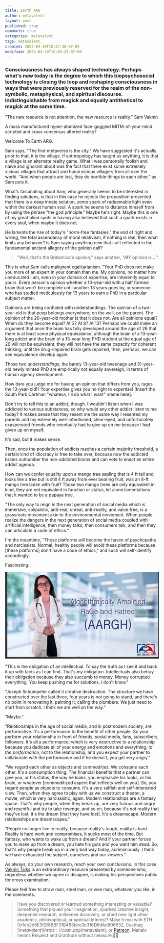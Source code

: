 ```yaml
---
title: Earth ARG
author: metavalent
layout: post
published: true
comments: true
categories: metavalent
tags: metavalent,
created: 2023-04-30T10:57:30-07:00
modified: 2023-04-30T19:04:25-07:00
---
```


### Consciousness has always shaped technology. Perhaps what's new today is the degree to which this biopsychosocial technology is closing the loop and reshaping consciousness in ways that were previously reserved for the realm of the non-symbolic, metaphysical, and spiritual discourse. Indistinguishable from magick and equally antithetical to magick at the same time. 

"The new resource is not attention, the new resource is reality." Sam Vaknin

A mass manufactured hyper-atomized face-goggled MITM-of-your-mind scripted and crass consensus altered reality?

Welcome To Earth ARG.

Sam says, "The first metaverse is the city."  We have suggested it's actually prior to that, it is the village. If anthropology has taught us anything, it is that a village is an alternate reality game. What I was personally foolish and naïve and ignorant about was the fact that there exist some extremely vicious villages that attract and hanai vicious villagers from all over the world. "And when people are lost, they do horrible things to each other," as Sam puts it.

What's fascinating about Sam, who generally seems to be interested in finding solutions, is that in this case he rejects the proposition presented that there is a deep innate solution, some spark of redeemable light even within the darkest human soul. A spark he seems to distance himself from by using the phrase "the god principle." Maybe he's right. Maybe this is one of my great blind spots in having also believed that such a spark exists in every soul, when maybe it does not.

He laments the rise of today's "norm-free fantasies," the end of right and wrong, the total ascendancy of moral relativism, if nothing is real, then what limits any behavior? Is Sam saying anything new that isn't reflected in the fundamental ancient allegory of the golden calf?

> "Well, that's the Britannica's opinion," says another, "MY opinion is ..."

This is what Sam calls malignant egalitarianism. "Your PhD does not make you more of an expert in your domain than me. My opinions, no matter how uneducated I am, even in your domain of expertise, are inherently equal to yours. Every person's opinion whether a 13-year-old with a half formed brain that won't be complete until another 13 years goes by, or someone who has studied meticulously for 13 years to earn a PhD in a particular subject matter.

Opinions are being conflated with understandings. The opinion of a two-year-old is that poop belongs everywhere; on the wall, on the parent. The opinion of the 20-year-old mother is that it does not. Are all opinions equal? When do they become equal? At 3? At 8? At 13? Perhaps we could make an argument that once the brain has fully developed around the age of 26 that there is at least some physical equivalance, although the brain of a 13-year-long addict and the brain of a 13-year long PHD student at the equal age of 26 will not be equivalent, they will not have the same capacity for coherent thinking, until the drug-impaired brain gets repaired, then, perhaps, we can see equivalence develop again.

Those two *understandings*, the barely 13-year-old tweenage and 31-year-old newly minted PhD are empirically not equally sovereign, in terms of human agency development.

How dare you judge me for having an opinion that differs from you, rages the 13-year-old!? Your expertise gives you no right to expertise! [Insert the South Park Cartman "whateva, I'll do what I want" meme here].

Don't try to tell this to an addict, though. I wouldn't listen when I was addicted to various substances, so why would any other addict listen to me today? It makes sense that they resent me the same way I resented my parents and my extremely well-intentioned, clear-eyed, and unfortunately exasperated friends who eventually had to give up on me because I had given up on myself.

It's sad, but it makes sense.

Then, once the population of addicts reaches a certain majority threshold, a certain kind of idiocracy is free to take over, because now the addicted brains outnumber the non-addicted brains and can vote to enact an entire addict agenda.

How can we confer equality upon a mango tree sapling that is 4 ft tall and looks like a tree but is still 4 ft away from ever bearing fruit, was an 8-ft mango tree laden with fruit? Those two mango trees are only equivalent in kind, they are not equivalent in function or status, let alone lamentations that it wanted to be a papaya tree.

"The only way to reign in the next generation of social media which is immersive, solipsistic, anti-real, unreal, anti-reality, and value free, is a grassroots movement akin to the environmental movement. When people realize the dangers in the next generation of social media coupled with artificial intelligence, then money talks, then consumers talk, and then they can articulate a code of ethics."

I'm the meantime, "These platforms will become the haven of psychopaths and narcissists. Normal, healthy people will avoid these platforms because [these platforms] don't have a code of ethics," and such will self-identify accordingly.

Fascinating.

![Aargh](/assets/images/f5d6a3726f834d8eba4a43f4e4223ea3.jpg)

"This is the obligation of an intellectual. To say the truth as I see it and back it up with facts as I can find. That's my obligation. Intellectuals also betray their obligation because they also succumb to money. Money corrupted everything. You keep pushing me for solutions. I don't know."

"Joseph Schumpeter called it creative destruction. The structure we have constructed over the last three, four years is not going to stand, and there's no point in renovating it, painting it, calling the plumbers. We just need to start from scratch. I think we are well on the way."

"Maybe."

"Relationships in the age of social media, and in postmodern society, are performative. It's a performance to the benefit of other people. So your perform your relationship in front of friends, social media, fans, subscribers, followers. It's all a performance, which is very destructive to a relationship because you dedicate all of your energy and emotions and everything, *to the performance*, not to the relationship, and you expect your partner to collaborate with the performance and if he doesn't, you get very angry."

"We regard each other as objects and commodities. We consume each other. It's a consumption thing. The financial benefits that a partner can give you, or his status, the way he looks, you emphasize his looks, or his brain, or whatever [commoditized aspect that reflects well on you]. So, you regard people as objects to consume. It's a very selfish and self-interested view. Then, when they agree to play with us we construct a theater, a movie, which is very narcissistic, again. Modern relationships are a fantasy space. That's why people, when they break up, are very furious and angry and resentful and try to take revenge, and so on, because it's not reality that they've lost, it's the dream [that they have lost]. It's a dreamscape. Modern relationships are dreamscapes."

"People no longer live in reality, because reality's tough, reality is hard. Reality is hard work and compromises, it sucks most of the time. But fantasy, who wants to wake up from a dream? And if your partner forces you to wake up from a dream, you hate his guts and you want him dead. So, that's why people break up in a very bad way today, acrimoniously. I think we have exhausted the subject, ourselves and our viewers."

As always, do your own research, reach your own conclusions. In this case, [Vaknin Talks](https://vaknin-talks.com/) is an extraordinary resource presented by someone who, regardless whether we agree or disagree, is making his perspectives public for cross examination.

Please feel free to straw man, steel man, or woe man, whatever you like, in the comments. 

<!-- Default Video Embed
Watch [Video_Title](https://youtu.be/a9XV8oLLZxk) if the embed below does not behave nicely. 

<!-- Native HTML5 Embed - GitHub LFS storage: append ?raw=true  
<videoloading="lazy" width="560" height="320" controls>
  <source src="https://www.youtu.be/a9XV8oLLZxk" type="video/mp4">
  <source src="https://www.youtu.be/a9XV8oLLZxk" type="video/webm">
Your browser does not support the video tag.
</video>
-->

<!-- YouTube Player
<iframe id="ytplayer" type="text/html "loading="lazy" width="560" height="320"
  src="https://www.youtube.com/embed/imA1lpOdEhQ?autoplay=1"
  frameborder="0"></iframe>
-->

<!-- Maybe HTML5 Audio Embed - GitHub LFS storage: append ?raw=true  
<audio controls>
  <source src="https://github.com/metavalent/metavalent.github.io/blob/gh-pages/assets/audio-video/FILENAME.mp4?raw=true" type="audio/mpeg">
  <source src="https://github.com/metavalent/metavalent.github.io/blob/gh-pages/assets/audio-video/FILENAME.mp4?raw=true" type="audio/ogg">
Your browser does not support the audio element.
</audio>
-->

<!-- For custom thumbnail
![alt text](/assets/images/image.jpg "title")
-->

<p></p>
<p></p>
<p></p>

> Have you discovered or learned something interesting or valuable? Something that piqued your imagination, sparked creative insight, deepened research, enlivened discovery, or shed new light other academic, philosophical, or spiritual interest? Make it real with ETH 0x1eb2d6E3f26fBBF31B485bbe3e316D6dAd806632, Cashtag [$metavalent](https://cash.app/$metavalent), or [Patreon](https://patreon.com/metavalent). Mahalo means Respect and Gratitude without measure.🙏🏼
